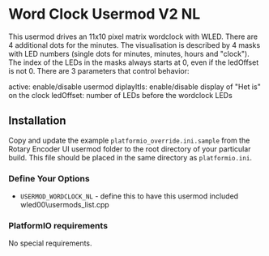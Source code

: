 # Word Clock Usermod V2 NL

This usermod drives an 11x10 pixel matrix wordclock with WLED. There are 4 additional dots for the minutes. 
The visualisation is described by 4 masks with LED numbers (single dots for minutes, minutes, hours and "clock"). The index of the LEDs in the masks always starts at 0, even if the ledOffset is not 0.
There are 3 parameters that control behavior:
 
active: enable/disable usermod
diplayItIs: enable/disable display of "Het is" on the clock
ledOffset: number of LEDs before the wordclock LEDs


## Installation

Copy and update the example `platformio_override.ini.sample` 
from the Rotary Encoder UI usermod folder to the root directory of your particular build.
This file should be placed in the same directory as `platformio.ini`.

### Define Your Options

* `USERMOD_WORDCLOCK_NL`   - define this to have this usermod included wled00\usermods_list.cpp

### PlatformIO requirements

No special requirements.

